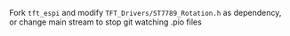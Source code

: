 Fork `tft_espi` and modify `TFT_Drivers/ST7789_Rotation.h` as dependency, or change main stream to stop git watching .pio files
